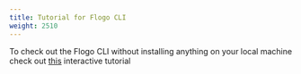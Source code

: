```yaml
---
title: Tutorial for Flogo CLI
weight: 2510
---
```


To check out the Flogo CLI without installing anything on your local machine check out [this](https://katacoda.com/retgits/scenarios/flogo-cli) interactive tutorial